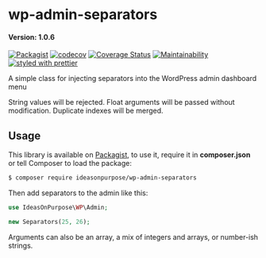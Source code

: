 # wp-admin-separators

#### Version: 1.0.6

[![Packagist](https://badgen.net/packagist/v/ideasonpurpose/wp-admin-separators)](https://packagist.org/packages/ideasonpurpose/wp-admin-separators)
[![codecov](https://codecov.io/gh/ideasonpurpose/wp-admin-separators/branch/master/graph/badge.svg)](https://codecov.io/gh/ideasonpurpose/wp-admin-separators)
[![Coverage Status](https://coveralls.io/repos/github/ideasonpurpose/wp-admin-separators/badge.svg)](https://coveralls.io/github/ideasonpurpose/wp-admin-separators)
[![Maintainability](https://api.codeclimate.com/v1/badges/21c9b4cdd2e067692a17/maintainability)](https://codeclimate.com/github/ideasonpurpose/wp-admin-separators/maintainability)
[![styled with prettier](https://img.shields.io/badge/styled_with-prettier-ff69b4.svg)](https://github.com/prettier/prettier)

A simple class for injecting separators into the WordPress admin dashboard menu

String values will be rejected. Float arguments will be passed without modification. Duplicate indexes will be merged.

## Usage

This library is available on [Packagist](https://packagist.org/packages/ideasonpurpose/wp-admin-separators), to use it, require it in **composer.json** or tell Composer to load the package:

```bash
$ composer require ideasonpurpose/wp-admin-separators
```

Then add separators to the admin like this:

```php
use IdeasOnPurpose\WP\Admin;

new Separators(25, 26);
```

Arguments can also be an array, a mix of integers and arrays, or number-ish strings.
